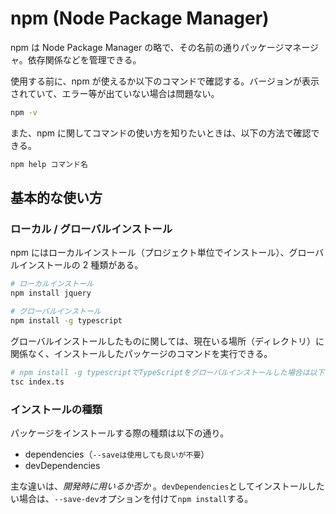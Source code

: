 # npm (Node Package Manager)

npm は Node Package Manager の略で、その名前の通りパッケージマネージャ。依存関係などを管理できる。

使用する前に、npm が使えるか以下のコマンドで確認する。バージョンが表示されていて、エラー等が出ていない場合は問題ない。

```bash
npm -v
```

また、npm に関してコマンドの使い方を知りたいときは、以下の方法で確認できる。

```bash
npm help コマンド名
```

## 基本的な使い方

### ローカル / グローバルインストール

npm にはローカルインストール（プロジェクト単位でインストール）、グローバルインストールの 2 種類がある。

```bash
# ローカルインストール
npm install jquery

# グローバルインストール
npm install -g typescript
```

グローバルインストールしたものに関しては、現在いる場所（ディレクトリ）に関係なく、インストールしたパッケージのコマンドを実行できる。

```bash
# npm install -g typescriptでTypeScriptをグローバルインストールした場合は以下のように実行できる
tsc index.ts
```

### インストールの種類

パッケージをインストールする際の種類は以下の通り。

- dependencies（`--saveは使用しても良いが不要`）
- devDependencies

主な違いは、_開発時に用いるか否か_ 。`devDependencies`としてインストールしたい場合は、`--save-dev`オプションを付けて`npm install`する。
